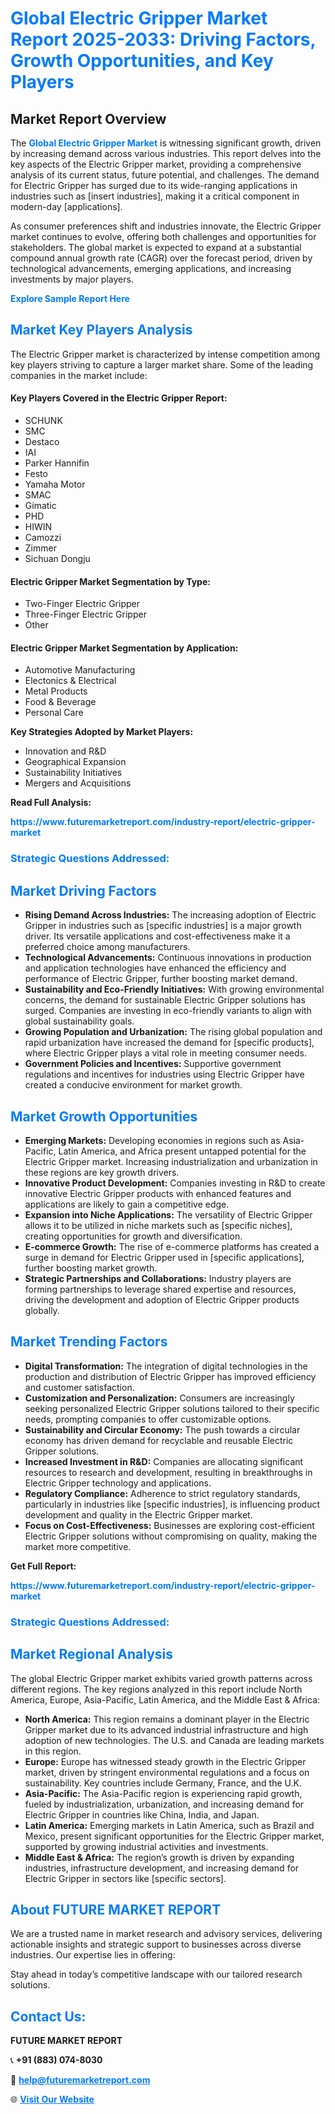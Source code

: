 <h1 style="color: #007BFF;">Global Electric Gripper Market Report 2025-2033: Driving Factors, Growth Opportunities, and Key Players</h1>

<section id="overview">
<h2>Market Report Overview</h2>
<p>The <a href="https://www.futuremarketreport.com/industry-report/electric-gripper-market" style="color: #007BFF; text-decoration: none;"><strong>Global Electric Gripper Market</strong></a> is witnessing significant growth, driven by increasing demand across various industries. This report delves into the key aspects of the Electric Gripper market, providing a comprehensive analysis of its current status, future potential, and challenges. The demand for Electric Gripper has surged due to its wide-ranging applications in industries such as [insert industries], making it a critical component in modern-day [applications].</p>
<p>As consumer preferences shift and industries innovate, the Electric Gripper market continues to evolve, offering both challenges and opportunities for stakeholders. The global market is expected to expand at a substantial compound annual growth rate (CAGR) over the forecast period, driven by technological advancements, emerging applications, and increasing investments by major players.</p>
</section>

<section id="overview">
<p><a href="https://www.futuremarketreport.com/request-sample/reportId=83756" style="color: #007BFF; text-decoration: none;"><strong>Explore Sample Report Here</strong></a></p>
</section>

<section id="key-players">
<h2 style="color: #007BFF;">Market Key Players Analysis</h2>
<p>The Electric Gripper market is characterized by intense competition among key players striving to capture a larger market share. Some of the leading companies in the market include:</p>
<h4>Key Players Covered in the Electric Gripper Report:</h4>
<ul><li>SCHUNK</li><li>SMC</li><li>Destaco</li><li>IAI</li><li>Parker Hannifin</li><li>Festo</li><li>Yamaha Motor</li><li>SMAC</li><li>Gimatic</li><li>PHD</li><li>HIWIN</li><li>Camozzi</li><li>Zimmer</li><li>Sichuan Dongju</li></ul>
<h4>Electric Gripper Market Segmentation by Type:</h4>
<ul><li>Two-Finger Electric Gripper</li><li>Three-Finger Electric Gripper</li><li>Other</li></ul>

<h4>Electric Gripper Market Segmentation by Application:</h4>
<ul><li>Automotive Manufacturing</li><li>Electonics &amp; Electrical</li><li>Metal Products</li><li>Food &amp; Beverage</li><li>Personal Care</li></ul>
<p><strong>Key Strategies Adopted by Market Players:</strong></p>
<ul>
<li>Innovation and R&D</li>
<li>Geographical Expansion</li>
<li>Sustainability Initiatives</li>
<li>Mergers and Acquisitions</li>
</ul>
</section>

<section>
<p><strong>Read Full Analysis: </strong></p><a href="https://www.futuremarketreport.com/industry-report/electric-gripper-market" style="color: #007BFF; text-decoration: none;"><strong>https://www.futuremarketreport.com/industry-report/electric-gripper-market</strong></a>
<h3 style="color: #007BFF;">Strategic Questions Addressed:</h3>
</section>

<section id="driving-factors">
<h2 style="color: #007BFF;">Market Driving Factors</h2>
<ul>
<li><strong>Rising Demand Across Industries:</strong> The increasing adoption of Electric Gripper in industries such as [specific industries] is a major growth driver. Its versatile applications and cost-effectiveness make it a preferred choice among manufacturers.</li>
<li><strong>Technological Advancements:</strong> Continuous innovations in production and application technologies have enhanced the efficiency and performance of Electric Gripper, further boosting market demand.</li>
<li><strong>Sustainability and Eco-Friendly Initiatives:</strong> With growing environmental concerns, the demand for sustainable Electric Gripper solutions has surged. Companies are investing in eco-friendly variants to align with global sustainability goals.</li>
<li><strong>Growing Population and Urbanization:</strong> The rising global population and rapid urbanization have increased the demand for [specific products], where Electric Gripper plays a vital role in meeting consumer needs.</li>
<li><strong>Government Policies and Incentives:</strong> Supportive government regulations and incentives for industries using Electric Gripper have created a conducive environment for market growth.</li>
</ul>
</section>

<section id="growth-opportunities">
<h2 style="color: #007BFF;">Market Growth Opportunities</h2>
<ul>
<li><strong>Emerging Markets:</strong> Developing economies in regions such as Asia-Pacific, Latin America, and Africa present untapped potential for the Electric Gripper market. Increasing industrialization and urbanization in these regions are key growth drivers.</li>
<li><strong>Innovative Product Development:</strong> Companies investing in R&D to create innovative Electric Gripper products with enhanced features and applications are likely to gain a competitive edge.</li>
<li><strong>Expansion into Niche Applications:</strong> The versatility of Electric Gripper allows it to be utilized in niche markets such as [specific niches], creating opportunities for growth and diversification.</li>
<li><strong>E-commerce Growth:</strong> The rise of e-commerce platforms has created a surge in demand for Electric Gripper used in [specific applications], further boosting market growth.</li>
<li><strong>Strategic Partnerships and Collaborations:</strong> Industry players are forming partnerships to leverage shared expertise and resources, driving the development and adoption of Electric Gripper products globally.</li>
</ul>
</section>

<section id="trending-factors">
<h2 style="color: #007BFF;">Market Trending Factors</h2>
<ul>
<li><strong>Digital Transformation:</strong> The integration of digital technologies in the production and distribution of Electric Gripper has improved efficiency and customer satisfaction.</li>
<li><strong>Customization and Personalization:</strong> Consumers are increasingly seeking personalized Electric Gripper solutions tailored to their specific needs, prompting companies to offer customizable options.</li>
<li><strong>Sustainability and Circular Economy:</strong> The push towards a circular economy has driven demand for recyclable and reusable Electric Gripper solutions.</li>
<li><strong>Increased Investment in R&D:</strong> Companies are allocating significant resources to research and development, resulting in breakthroughs in Electric Gripper technology and applications.</li>
<li><strong>Regulatory Compliance:</strong> Adherence to strict regulatory standards, particularly in industries like [specific industries], is influencing product development and quality in the Electric Gripper market.</li>
<li><strong>Focus on Cost-Effectiveness:</strong> Businesses are exploring cost-efficient Electric Gripper solutions without compromising on quality, making the market more competitive.</li>
</ul>
</section>

<section>
<p><strong>Get Full Report: </strong></p><a href="https://www.futuremarketreport.com/industry-report/electric-gripper-market" style="color: #007BFF; text-decoration: none;"><strong>https://www.futuremarketreport.com/industry-report/electric-gripper-market</strong></a>
<h3 style="color: #007BFF;">Strategic Questions Addressed:</h3>
</section>


<section id="regional-analysis">
<h2 style="color: #007BFF;">Market Regional Analysis</h2>
<p>The global Electric Gripper market exhibits varied growth patterns across different regions. The key regions analyzed in this report include North America, Europe, Asia-Pacific, Latin America, and the Middle East & Africa:</p>
<ul>
<li><strong>North America:</strong> This region remains a dominant player in the Electric Gripper market due to its advanced industrial infrastructure and high adoption of new technologies. The U.S. and Canada are leading markets in this region.</li>
<li><strong>Europe:</strong> Europe has witnessed steady growth in the Electric Gripper market, driven by stringent environmental regulations and a focus on sustainability. Key countries include Germany, France, and the U.K.</li>
<li><strong>Asia-Pacific:</strong> The Asia-Pacific region is experiencing rapid growth, fueled by industrialization, urbanization, and increasing demand for Electric Gripper in countries like China, India, and Japan.</li>
<li><strong>Latin America:</strong> Emerging markets in Latin America, such as Brazil and Mexico, present significant opportunities for the Electric Gripper market, supported by growing industrial activities and investments.</li>
<li><strong>Middle East & Africa:</strong> The region’s growth is driven by expanding industries, infrastructure development, and increasing demand for Electric Gripper in sectors like [specific sectors].</li>
</ul>
</section>

<footer>
<h2 style="color: #007BFF;">About FUTURE MARKET REPORT</h2>
<p>We are a trusted name in market research and advisory services, delivering actionable insights and strategic support to businesses across diverse industries. Our expertise lies in offering:</p>

<p>Stay ahead in today’s competitive landscape with our tailored research solutions.</p>

<h2 style="color: #007BFF;">Contact Us:</h2>
<p><strong>FUTURE MARKET REPORT</strong></p>
<p>📞 <strong>+91 (883) 074-8030</strong></p>
<p>📧 <strong><a href="mailto:help@futuremarketreport.com" style="color: #007BFF;">help@futuremarketreport.com</a></strong></p>
<p>🌐 <strong><a href="https://www.futuremarketreport.com/" style="color: #007BFF;">Visit Our Website</a></strong></p>
</footer>